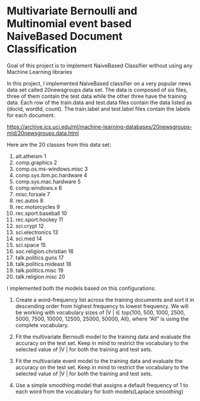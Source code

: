 #  Multivariate Bernoulli and Multinomial event based NaiveBased Document Classification

Goal of this project is to implement NaiveBased Classifier without using any Machine Learning libraries

In this project, I implemented NaiveBased classifier on a very popular news data set called 20newsgroups data set.
The data is composed of six files, three of them contain the test data while the other
three have the training data. Each row of the train.data and test.data files contain the data listed
as (docId, wordId, count). The train.label and test.label files contain the labels for each document.
 
https://archive.ics.uci.edu/ml/machine-learning-databases/20newsgroups-mld/20newsgroups.data.html

Here are the 20 classes from this data set:

1. alt.atheism 1
2. comp.graphics 2
3. comp.os.ms-windows.misc 3
4. comp.sys.ibm.pc.hardware 4
5. comp.sys.mac.hardware 5
6. comp.windows.x 6
7. misc.forsale 7
8. rec.autos 8
9. rec.motorcycles 9
10. rec.sport.baseball 10
11. rec.sport.hockey 11
12. sci.crypt 12
13. sci.electronics 13
14. sci.med 14
15. sci.space 15
16. soc.religion.christian 16
17. talk.politics.guns 17
18. talk.politics.mideast 18
19. talk.politics.misc 19
20. talk.religion.misc 20

I implemented both the models based on this configurations:

1. Create a word-frequency list across the training documents and sort it in descending order
from highest frequency to lowest frequency. We will be working with vocabulary sizes of |V | ∈
top{100, 500, 1000, 2500, 5000, 7500, 10000, 12500, 25000, 50000, All}, where “All” is using the
complete vocabulary.

2. Fit the multivariate Bernoulli model to the training data and evaluate the accuracy on the
test set. Keep in mind to restrict the vocabulary to the selected value of |V | for both the
training and test sets.

3. Fit the multivariate event model to the training data and evaluate the accuracy on the test
set. Keep in mind to restrict the vocabulary to the selected value of |V | for both the training
and test sets.

4. Use a simple smoothing model that assigns a default frequency of 1 to each word from the
vocabulary for both models(Laplace smoothing)
